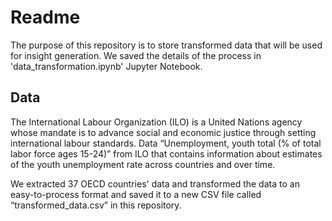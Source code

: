 # Readme

The purpose of this repository is to store transformed data that will be used for insight generation. We saved the details of the process in 'data_transformation.ipynb' Jupyter Notebook.

## Data 
The International Labour Organization (ILO) is a United Nations agency whose mandate is to advance social and economic justice through setting international labour standards. Data “Unemployment, youth total (% of total labor force ages 15-24)” from ILO that contains information about estimates of the youth unemployment rate across countries and over time. 

We extracted 37 OECD countries' data and transformed the data to an easy-to-process format and saved it to a new CSV file called “transformed_data.csv” in this repository.
 
